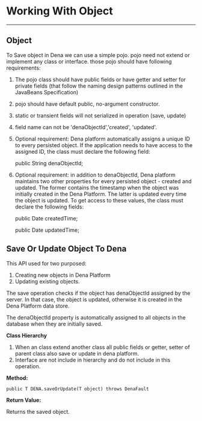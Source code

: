 # Working With Object #

----------

## Object ##
To Save object in Dena we can use a simple pojo. pojo need not extend or implement any class or interface. those pojo should have following requirements:

1. The pojo class should have public fields or have getter and setter for private fields (that follow the naming design patterns outlined in the JavaBeans Specification)
3. pojo should have default public, no-argument constructor. 
4. static or transient fields will not serialized in operation (save, update)
5. field name can not be 'denaObjectId','created', 'updated'.  
6. Optional requirement: Dena platform automatically assigns a unique ID to every persisted object. If the application needs to have access to the assigned ID, the class must declare the following field: 

    public String denaObjectId;

7. Optional requirement: in addition to denaObjectId, Dena platform maintains two other properties for every persisted object - created and updated. The former contains the timestamp when the object was initially created in the Dena Platform. The latter is updated every time the object is updated. To get access to these values, the class must declare the following fields:
 
    public Date createdTime;

    public Date updatedTime;  
    

## Save Or Update Object To Dena ##

This API used for two purposed:

1. Creating new objects in Dena Platform
2. Updating existing objects.
 

The save operation checks if the object has denaObjectId assigned by the server. In that case, the object is updated, otherwise it is created in the Dena Platform data store. 

The denaObjectId property is automatically assigned to all objects in the database when they are initially saved. 

**Class Hierarchy**

1. When an class extend another class all public fields or getter, setter of parent class also save or update in dena platform.
2. Interface are not include in hierarchy and do not include in this operation.

**Method:**

    public T DENA.saveOrUpdate(T object) throws DenaFault

**Return Value:**

Returns the saved object.

